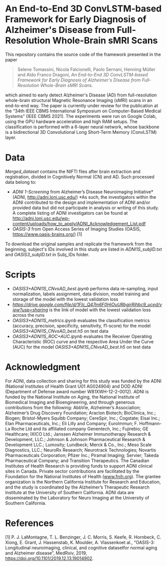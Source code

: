 # An End-to-End 3D ConvLSTM-based Framework for Early Diagnosis of Alzheimer's Disease from Full-Resolution Whole-Brain sMRI Scans

This repository contains the source code of the framework presented in the paper

>Selene Tomassini, Nicola Falcionelli, Paolo Sernani, Henning Müller and Aldo Franco Dragoni, *An End-to-End 3D ConvLSTM-based Framework for Early Diagnosis of Alzheimer's Disease from Full-Resolution Whole-Brain sMRI Scans*.

which aimed to early detect Alzheimer's Disease (AD) from full-resolution whole-brain structural Magnetic Resonance Imaging (sMRI) scans in an end-to-end way.
The paper is currently under review for the publication at the “34th IEEE CBMS International Symposium on Computer-Based Medical Systems” (IEEE CBMS 2021).
The experiments were run on Google Colab, using the  GPU  hardware  acceleration  and  high  RAM setups. The classification is performed with a 6-layer neural network, whose backbone is a bidirectional 3D Convolutional Long Short-Term Memory (ConvLSTM) layer.

# Data

_Merged_dataset_ contains the NIFTI files after brain extraction and registration, divided in Cognitively Normal (CN) and AD. 
Such processed data belong to:
- _ADNI 1-Screening_ from Alzheimer’s  Disease  Neuroimaging Initiative* (ADNI, <http://adni.loni.usc.edu/>)
*As such, the investigators within the ADNI contributed to the design and implementation of ADNI and/or provided data but did not participate in analysis or writing of this study. A complete listing of ADNI investigators can be found at <http://adni.loni.usc.edu/wp-content/uploads/how_to_apply/ADNI_Acknowledgement_List.pdf>
- _OASIS-3_ from Open  Access  Series  of  Imaging  Studies  (OASIS, <https://www.oasis-brains.org/>) [1]

To download the original samples and replicate the framework from the beginning, subject's IDs involved in this study are listed in _ADNI1S_subjID.txt_ and _OASIS3_subjID.txt_ in Subj_IDs folder.

# Scripts

- _OASIS3+ADNI1S_CNvsAD_best.ipynb_ performs data re-sampling, input normalization, labels assignment, data division, model training and storage of the model with the lowest validation loss
- _https://drive.google.com/file/d/1FIc_Q47m6F0HjOuURbgjrRihbc9_uced/view?usp=sharing_ is the link of model with the lowest validation loss across the runs
- _OASIS3+ADNI1S_metrics.ipynb_ evaluates the classification metrics (accuracy, precision, specificity, sensitivity, f1-score) for the model _OASIS3+ADNI1S_CNvsAD_best.h5_ on test data
- _OASIS3+ADNI1S_ROC+AUC.ipynb_ evaluates the Receiver Operating Characteristic (ROC) curve and the respective Area Under the Curve (AUC) for the model _OASIS3+ADNI1S_CNvsAD_best.h5_ on test data

# Acknowledgment

For ADNI, data collection and sharing for this study was funded by the ADNI (National Institutes of Health Grant U01 AG024904) and DOD ADNI (Department of Defense award number W81XWH-12-2-0012). ADNI is funded by the National Institute on Aging, the National Institute of Biomedical Imaging and Bioengineering, and through generous contributions from the following: AbbVie, Alzheimer’s Association; Alzheimer’s Drug Discovery Foundation; Araclon Biotech; BioClinica, Inc.; Biogen; Bristol-Myers Squibb Company; CereSpir, Inc.; Cogstate; Eisai Inc.; Elan Pharmaceuticals, Inc.; Eli Lilly and Company; EuroImmun; F. Hoffmann-La Roche Ltd and its affiliated company Genentech, Inc.; Fujirebio; GE Healthcare; IXICO Ltd.; Janssen Alzheimer Immunotherapy Research & Development, LLC.; Johnson & Johnson Pharmaceutical Research & Development LLC.; Lumosity; Lundbeck; Merck & Co., Inc.; Meso Scale Diagnostics, LLC.; NeuroRx Research; Neurotrack Technologies; Novartis Pharmaceuticals Corporation; Pfizer Inc.; Piramal Imaging; Servier; Takeda Pharmaceutical Company; and Transition Therapeutics. The Canadian Institutes of Health Research is providing funds to support ADNI clinical sites in Canada. Private sector contributions are facilitated by the Foundation for the National Institutes of Health (www.fnih.org). The grantee organization is the Northern California Institute for Research and Education, and the study is coordinated by the Alzheimer’s Therapeutic Research Institute at the University of Southern California. ADNI data are disseminated by the Laboratory for Neuro Imaging at the University of Southern California. 

# References

[1] P. J. LaMontagne, T. L. Benzinger, J. C. Morris, S. Keefe, R. Hornbeck, C. Xiong, E. Grant, J. Hassenstab,  K. Moulder, A. Vlassenkoet al., “OASIS-3:  Longitudinal  neuroimaging,  clinical,  and  cognitive  datasetfor normal aging and Alzheimer disease”, MedRxiv, 2019, https://doi.org/10.1101/2019.12.13.19014902.
